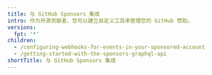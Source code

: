 ```yaml
---
title: 与 GitHub Sponsors 集成
intro: 作为开源贡献者，您可以建立自定义工具来管理您的 GitHub 赞助。
versions:
  fpt: '*'
children:
  - /configuring-webhooks-for-events-in-your-sponsored-account
  - /getting-started-with-the-sponsors-graphql-api
shortTitle: 与 GitHub Sponsors 集成
---
```



